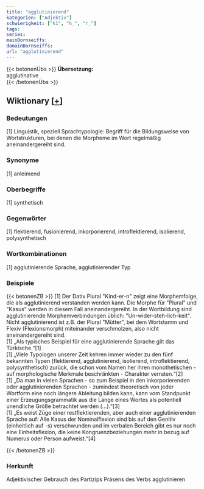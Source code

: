 ```yaml
---
title: "agglutinierend"
kategorien: ["Adjektiv"]
schwierigkeit: ["k1", "h_", "r_"]
tags:
series:
mainDornseiffs:
domainDornseiffs:
url: "agglutinierend"
---
```


{{< betonenÜbs >}}
**Übersetzung:**  
agglutinative  
{{< /betonenÜbs >}}

## Wiktionary [[+](https://de.wiktionary.org/wiki/agglutinierend)]

### Bedeutungen
[1] Linguistik, speziell Sprachtypologie: Begriff für die Bildungsweise von Wortstrukturen, bei denen die Morpheme im Wort regelmäßig aneinandergereiht sind.  

### Synonyme
[1] anleimend  

### Oberbegriffe
[1] synthetisch  

### Gegenwörter
[1] flektierend, fusionierend, inkorporierend, introflektierend, isolierend, polysynthetisch  

### Wortkombinationen
[1] agglutinierende Sprache, agglutinierender Typ  

### Beispiele
{{< betonenZB >}}
[1] Der Dativ Plural "Kind-er-n" zeigt eine Morphemfolge, die als agglutinierend verstanden werden kann. Die Morphe für "Plural" und "Kasus" werden in diesem Fall aneinandergereiht. In der Wortbildung sind agglutinierende Morphemverbindungen üblich: "Un-wider-steh-lich-keit". Nicht agglutinierend ist z.B. der Plural "Mütter", bei dem Wortstamm und Flexiv (Flexionsmorph) miteinander verschmolzen, also nicht aneinandergereiht sind.  
[1] „Als typisches Beispiel für eine agglutinierende Sprache gilt das Türkische.“[1]  
[1] „Viele Typologen unserer Zeit kehren immer wieder zu den fünf bekannten Typen (flektierend, agglutinierend, isolierend, introflektierend, polysynthetisch) zurück, die schon vom Namen her ihren monothetischen - auf morphologische Merkmale beschränkten - Charakter verraten.“[2]  
[1] „Da man in vielen Sprachen - so zum Beispiel in den inkorporierenden oder agglutinierenden Sprachen - zumindest theoretisch von jeder Wortform eine noch längere Ableitung bilden kann, kann vom Standpunkt einer Erzeugungsgrammatik aus die Länge eines Wortes als potentiell unendliche Größe betrachtet werden (…).“[3]  
[1] „Es weist Züge einer restflektierenden, aber auch einer agglutinierenden Sprache auf: Alle Kasus der Nominalflexion sind bis auf den Genitiv (einheitlich auf -s) verschwunden und im verbalen Bereich gibt es nur noch eine Einheitsflexion, die keine Kongruenzbeziehungen mehr in bezug auf Numerus oder Person aufweist.“[4]  

{{< /betonenZB >}}
### Herkunft
Adjektivischer Gebrauch des Partizips Präsens des Verbs agglutinieren  


